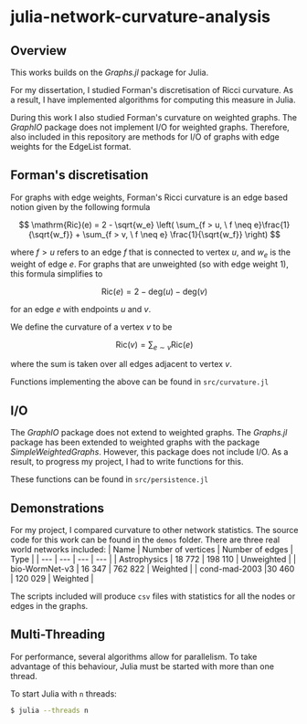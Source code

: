 # julia-network-curvature-analysis

## Overview

This works builds on the _Graphs.jl_ package for Julia.

For my dissertation, I studied Forman's discretisation of Ricci curvature. As a result, I have implemented algorithms for computing this measure in Julia. 

During this work I also studied Forman's curvature on weighted graphs. The _GraphIO_ package does not implement I/O for weighted graphs. Therefore, also included in this repository are methods for I/O of graphs with edge weights for the EdgeList format. 

## Forman's discretisation

For graphs with edge weights, Forman's Ricci curvature is an edge based notion given by the following formula

$$
\mathrm{Ric}(e) = 2 - \sqrt{w_e} \left( \sum_{f > u, \ f \neq e}\frac{1}{\sqrt{w_f}} + \sum_{f > v, \ f \neq e} \frac{1}{\sqrt{w_f}} \right)
$$

where $f>u$ refers to an edge $f$ that is connected to vertex $u$, and $w_e$ is the weight of edge $e$. For graphs that are unweighted (so with edge weight $1$), this formula simplifies to

$$
\mathrm{Ric}(e) = 2 - \mathrm{deg}(u) - \mathrm{deg}(v) 
$$

for an edge $e$ with endpoints $u$ and $v$.

We define the curvature of a vertex $v$ to be 

$$
\mathrm{Ric}(v) = \sum_{e \sim v} \mathrm{Ric}(e)
$$

where the sum is taken over all edges adjacent to vertex $v$. 

Functions implementing the above can be found in `src/curvature.jl` 

## I/O

The _GraphIO_ package does not extend to weighted graphs. The _Graphs.jl_ package has been extended to weighted graphs with the package _SimpleWeightedGraphs_. However, this package does not include I/O. As a result, to progress my project, I had to write functions for this. 

These functions can be found in `src/persistence.jl`

## Demonstrations

For my project, I compared curvature to other network statistics. The source code for this work can be found in the `demos` folder. There are three real world networks included:
| Name | Number of vertices | Number of edges | Type |
| --- | --- | --- | --- |
| Astrophysics | 18 772 | 198 110 | Unweighted |
| bio-WormNet-v3 | 16 347 | 762 822 | Weighted |
| cond-mad-2003 |30 460 | 120 029 | Weighted |

The scripts included will produce `csv` files with statistics for all the nodes or edges in the graphs.

## Multi-Threading

For performance, several algorithms allow for parallelism. To take advantage of this behaviour, Julia must be started with more than one thread. 

To start Julia with `n` threads:
```bash
$ julia --threads n
```

